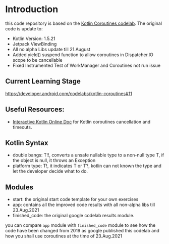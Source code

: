# Introduction

this code repository is based on the [Kotlin Coroutines codelab](https://developer.android.com/codelabs/kotlin-coroutines#0). The original code is update to:

* Kotlin Version: 1.5.21
* Jetpack ViewBinding
* All no alpha Libs update till 21.August
* Added yield() suspend function to allow coroutines in Dispatcher.IO scope to be cancellable
* Fixed Instrumented Test of WorkManager and Coroutines not run issue

## Current Learning Stage
https://developer.android.com/codelabs/kotlin-coroutines#11

## Useful Resources:
* [Interactive Kotlin Online Doc](https://kotlinlang.org/docs/cancellation-and-timeouts.html#making-computation-code-cancellable) for Kotlin coroutines cancellation and timeouts.

## Kotlin Syntax

* double bangs: T!!, converts a unsafe nullable type to a non-null type T, if the object is null, it throws an Exception
* platform type: T!, it indicates T or T?, kotlin can not known the type and let the developer decide what to do.

## Modules
* start: the original start code template for your own exercises
* app: contains all the improved code results with all non-alpha libs till 23.Aug.2021
* finished_code: the original google codelab results module.

you can compare `app` module with `finished_code` module to see how the code have been changed from 2019 as google published this codelab and how you shall use coroutines at the time of 23.Aug.2021


<!-- reference style link
non-alpha libs till [last edit][1]
[1]: 23-Aug-2021
Note the reference style link just make a link, it doesn't replace the text

https://stackoverflow.com/questions/24580042/github-markdown-are-macros-and-variables-possible/26196818#26196818
https://www.brianchildress.co/variables-in-markdown/
-->